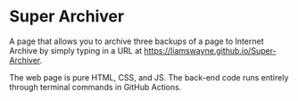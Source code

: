 # Super Archiver
A page that allows you to archive three backups of a page to Internet Archive by simply typing in a URL at https://liamswayne.github.io/Super-Archiver.

The web page is pure HTML, CSS, and JS. The back-end code runs entirely through terminal commands in GitHub Actions.
